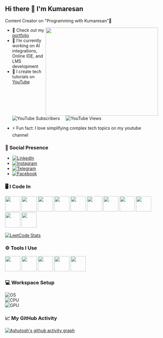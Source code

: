 ## Hi there 👋 I'm Kumaresan  

Content Creator on "Programming with Kumaresan"🎥  

<img align="right" width="370" height="290" src="https://media.giphy.com/media/LMcB8XospGZO8UQq87/giphy.gif">

- 🔭 Check out my [portfolio](https://kumaresan.interniq.tech/)  
- 🌱 I’m currently working on AI integrations, Online IDE, and LMS development  
- 🎥 I create tech tutorials on [YouTube](https://www.youtube.com/@ProgrammingwithKumaresan)  
  <p align="left">
    <img src="https://img.shields.io/youtube/channel/subscribers/UCRRty8f2l3sZ411uKi2DnLQ?style=for-the-badge" alt="YouTube Subscribers">
    &nbsp;&nbsp;&nbsp;
    <img src="https://img.shields.io/youtube/channel/views/UCRRty8f2l3sZ411uKi2DnLQ?style=for-the-badge" alt="YouTube Views">
  </p>
- ⚡ Fun fact: I love simplifying complex tech topics on my youtube channel

### 🚀 Social Presence  
- [![LinkedIn](https://img.shields.io/badge/LinkedIn-0077B5?style=for-the-badge&logo=linkedin&logoColor=white)](https://www.linkedin.com/in/kumaresankp)  
- [![Instagram](https://img.shields.io/badge/Instagram-d62976?style=for-the-badge&logo=instagram&logoColor=white)](https://www.instagram.com/kumaresan21)  
- [![Telegram](https://img.shields.io/badge/Telegram-26A5E4?style=for-the-badge&logo=telegram&logoColor=white)](https://t.me/kumaresankp18)  
- [![Facebook](https://img.shields.io/badge/Facebook-1877F2?style=for-the-badge&logo=facebook&logoColor=white)](https://www.facebook.com/profile.php?id=61563662246215)  


### 🖥️ I Code In  
<p>
  <img height="50" src="https://img.icons8.com/color/48/000000/python.png"/>
  <img height="50" src="https://img.icons8.com/color/48/000000/c-programming.png"/>
  <img height="50" src="https://img.icons8.com/color/48/000000/c-plus-plus-logo.png"/>
  <img height="50" src="https://img.icons8.com/color/48/000000/javascript.png"/>
  <img height="50" src="https://img.icons8.com/color/48/000000/nodejs.png"/>
  <img height="50" src="https://img.icons8.com/color/48/000000/react-native.png"/>
  <img height="50" src="https://img.icons8.com/color/48/000000/html-5.png"/>
  <img height="50" src="https://img.icons8.com/color/48/000000/css3.png"/>
  <img height="50" src="https://img.icons8.com/color/48/000000/bootstrap.png"/>
  <img height="50" src="https://img.icons8.com/color/48/000000/mysql-logo.png"/>
  <img height="50" src="https://img.icons8.com/color/48/000000/mongodb.png"/>
</p>

[![LeetCode Stats](https://leetcard.jacoblin.cool/Kumaresan_kp?theme=dark&font=Karma&ext=heatmap)](https://leetcode.com/Kumaresan_kp)

### ⚙️ Tools I Use  
<p>
  <img height="50" src="https://img.icons8.com/color/48/000000/visual-studio-code-2019.png"/>
  <img height="50" src="https://img.icons8.com/color/48/000000/pycharm.png"/>
  <img height="50" src="https://img.icons8.com/color/50/000000/git.png"/>
  <img height="50" src="https://img.icons8.com/dusk/64/000000/anaconda.png"/>
  <img height="50" src="https://img.icons8.com/color/48/000000/firebase.png"/>
</p>

### 💻 Workspace Setup  
![OS](https://img.shields.io/badge/OS-Ubuntu-orange?style=for-the-badge&logo=ubuntu&logoColor=white)  
![CPU](https://img.shields.io/badge/AMD-Ryzen_5_4600H-ED1C24?style=for-the-badge&logo=amd&logoColor=white)  
![GPU](https://img.shields.io/badge/NVIDIA-GTX1650-76B900?style=for-the-badge&logo=nvidia&logoColor=white)  

### 📈 My GitHub Activity  
[![Ashutosh's github activity graph](https://github-readme-activity-graph.vercel.app/graph?username=kumaresankp&bg_color=150a10&color=ffffff&line=f5f5f5&point=ffffff&area=true&hide_border=true)](https://github.com/ashutosh00710/github-readme-activity-graph)
